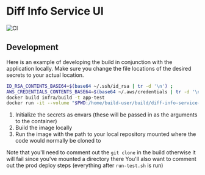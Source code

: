 # Diff Info Service UI
![CI](https://github.com/ScottG489/diff-info-service-ui/workflows/CI/badge.svg)

## Development
Here is an example of developing the build in conjunction with the application locally.
Make sure you change the file locations of the desired secrets to your actual location.

```bash
ID_RSA_CONTENTS_BASE64=$(base64 ~/.ssh/id_rsa | tr -d '\n') ;
AWS_CREDENTIALS_CONTENTS_BASE64=$(base64 ~/.aws/credentials | tr -d '\n') ;
docker build infra/build -t app-test
docker run -it --volume "$PWD:/home/build-user/build/diff-info-service-ui" app-test '{"ID_RSA": "'"$ID_RSA_CONTENTS_BASE64"'", "AWS_CREDENTIALS": "'"$AWS_CREDENTIALS_CONTENTS_BASE64"'"}'
```

1. Initialize the secrets as envars (these will be passed in as the arguments to the container)
2. Build the image locally
3. Run the image with the path to your local repository mounted where the code would normally be cloned to

Note that you'll need to comment out the `git clone` in the build otherwise it will fail since you've mounted a directory there
You'll also want to comment out the prod deploy steps (everything after `run-test.sh` is run)